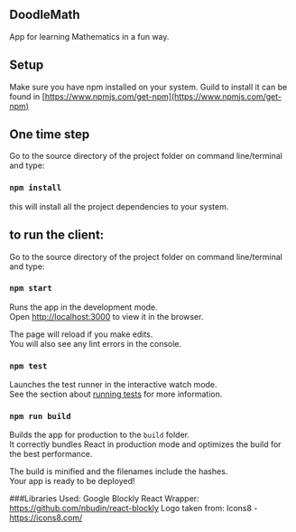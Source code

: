 
## DoodleMath
App for learning Mathematics in a fun way.

## Setup

Make sure you have npm installed on your system. 
Guild to install it can be found in [https://www.npmjs.com/get-npm](https://www.npmjs.com/get-npm)   

## One time step

Go to the source directory of the project folder on command line/terminal and type: 
### `npm install`
this will install all the project dependencies to your system.

## to run the client:
Go to the source directory of the project folder on command line/terminal and type: 
### `npm start`
Runs the app in the development mode.<br>
Open [http://localhost:3000](http://localhost:3000) to view it in the browser.

The page will reload if you make edits.<br>
You will also see any lint errors in the console.

### `npm test`

Launches the test runner in the interactive watch mode.<br>
See the section about [running tests](https://facebook.github.io/create-react-app/docs/running-tests) for more information.

### `npm run build`

Builds the app for production to the `build` folder.<br>
It correctly bundles React in production mode and optimizes the build for the best performance.

The build is minified and the filenames include the hashes.<br>
Your app is ready to be deployed!


###Libraries Used:
Google Blockly React Wrapper: https://github.com/nbudin/react-blockly
Logo taken from: Icons8 - https://icons8.com/
